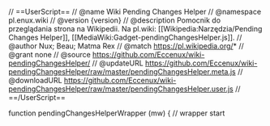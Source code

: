 ﻿// ==UserScript==
// @name         Wiki Pending Changes Helper
// @namespace    pl.enux.wiki
// @version      {version}
// @description  Pomocnik do przeglądania strona na Wikipedii. Na pl.wiki: [[Wikipedia:Narzędzia/Pending Changes Helper]], [[MediaWiki:Gadget-pendingChangesHelper.js]].
// @author       Nux; Beau; Matma Rex
// @match        https://pl.wikipedia.org/*
// @grant        none
// @source       https://github.com/Eccenux/wiki-pendingChangesHelper/
// @updateURL    https://github.com/Eccenux/wiki-pendingChangesHelper/raw/master/pendingChangesHelper.meta.js
// @downloadURL  https://github.com/Eccenux/wiki-pendingChangesHelper/raw/master/pendingChangesHelper.user.js
// ==/UserScript==

function pendingChangesHelperWrapper (mw) {
	// wrapper start

